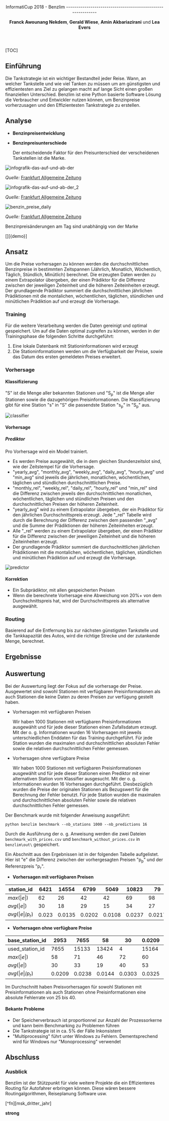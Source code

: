 <header>
InformatiCup 2018 - Benzlim
------------------------------------------------------------

**Franck Awounang Nekdem**,  **Gerald Wiese**,  **Amin Akbariazirani** und **Lea Evers**
</header>

<main>

[TOC]

## Einführung

Die Tankstrategie ist ein wichtiger Bestandteil jeder Reise. Wann, an welcher Tankstelle und wie viel Tanken zu müssen um am günstigsten und effizientesten ans Ziel zu gelangen macht auf lange Sicht einen großen finanziellen Unterschied.
Benzlim ist eine Python basierte Software Lösung die Verbraucher und Entwickler nutzen können, um Benzinpreise vorherzusagen und den Effizientesten Tankstrategie zu erstellen.

## Analyse

* **Benzinpreisentwicklung**

* **Benzinpreisunterschiede**

  Der entscheidende Faktor für den Preisunterschied der verscheidenen Tankstellen ist die Marke.

 ![infografik-das-auf-und-ab-der](images/infografik-das-auf-und-ab-der.jpg)

*Quelle:* [Frankfurt Allgemeine Zeitung][faz_preis_zyklen] 

![infografik-das-auf-und-ab-der_2](images/infografik-das-auf-und-ab-der_2.jpg)

*Quelle:* [Frankfurt Allgemeine Zeitung][faz_preis_zyklen]

![benzin_preise_daily](images/benzin_preise_daily.jpg)

*Quelle:* [Frankfurt Allgemeine Zeitung][adac_tankstellen_vergleich]

Benzinpreisänderungen am Tag sind unabhängig von der Marke

[][{demo}]

[blabla]: demo
[hello]: https://www.focus.de/auto/praxistipps/benzinpreise-guenstig-tanken-zur-richtigen-zeit-am-richtigen-ort_id_4902163.html

## Ansatz

Um die Preise vorhersagen zu können werden die durchschnittlichen Benzinpreise in bestimmten Zeitspannen (Jährlich, Monatlich, Wöchentlich, Täglich, Stündlich, Minütlich) berechnet. Die erzeugten Daten werden zu einem Extrapolator übergeben, der einen Prädiktor für die Differenz zwischen der jeweiligen Zeiteinheit und die höheren Zeiteinheiten erzeugt. Der grundlagende Prädiktor summiert die durchschnittlichen jährlichen Prädiktionen mit die montalichen, wöchentlichen, täglichen, stündlichen und minütlichen Prädiktion auf und erzeugt die Vorhersage.

### Training

Für die weitere Verarbeitung werden die Daten gereinigt und optimal gespeichert. Um auf die Daten optimal zugreifen zu können, werden in der Trainingsphase die folgenden Schritte durchgeführt: 
1. Eine lokale Datenbank mit Stationinformationen wird erzeugt
2. Die Stationinformationen werden um die Verfügbarkeit der Preise, sowie das Datum des ersten gemeldeten Preises erweitert.

### Vorhersage

#### Klassifizierung

"S" ist die Menge aller bekannten Stationen und "S<sub>p</sub>" ist die Menge aller Stationen sowie die dazugehörigen Preisinformationen.
Die Klassifizierung gibt für eine Station "s" in "S" die passendste Station "s<sub>p</sub>" in "S<sub>p</sub>" aus.

![classifier](images/classifier.png)

#### Vorhersage

##### Prediktor

Pro Vorhersage wird ein Model trainiert.

* Es werden Preise ausgewählt, die in dem gleichen Stundenzeitslot sind, wie der Zeitstempel für die Vorhersage.
* "yearly_avg", "monthly_avg", "weekly_avg", "daily_avg", "hourly_avg" und "min_avg" sind jeweils die jährlichen, monatlichen, wöchentlichen, täglichen und stündlichen durchschnittlichen Preise.
* "monthly_rel", "weekly_rel", "daily_rel", "hourly_rel" und "min_rel" sind die Differenz zwischen jeweils den durchschnittlichen monatlichen, wöchentlichen, täglichen und stündlichen Preisen und den durchschnittlichen Preisen der höheren Zeiteinheit.
* "yearly_avg" wird zu einem Extrapolator übergeben, der ein Prädiktor für den jährlichen Durchschnittspreis erzeugt. Jede "_rel" Tabelle wird durch die Berechnung der Differenz zwischen dem passenden "_avg" und die Summe der Prädiktionen der höheren Zeiteinheiten erzeugt.
* Alle "_rel" werden zu einem Extrapolator übergeben, der einen Prädiktor für die Differenz zwischen der jeweiligen Zeiteinheit und die höheren Zeiteinheiten erzeugt.
* Der grundlagende Prädiktor summiert die durchschnittlichen jährlichen Prädiktionen mit die montalichen, wöchentlichen, täglichen, stündlichen und minütlichen Prädiktion auf und erzeugt die Vorhersage.


![predictor](images/predictor.png)

#### Korrektion

* Ein Subprädiktor, mit allen gespeicherten Preisen
* Wenn die berechnete Vorhersage eine Abweichung von 20%+ von dem Durchschnittspreis hat, wird der Durchschnittspreis als alternative ausgewählt.

### Routing

Basierend auf die Entfernung bis zur nächsten günstigsten Tankstelle und die Tankkapazität des Autos, wird die richtige Strecke und der zutankende Menge, berechnet.

## Ergebnisse


## Auswertung

Bei der Auswertung liegt der Fokus auf die vorhersage der Preise.
Ausgewertet sind sowohl Stationen mit verfügbaren Preisinformationen als auch Stationen die keine Daten zu deren Preisen zur verfügung gestellt haben.

* Vorhersagen mit verfügbaren Preisen

  Wir haben 1000 Stationen mit verfügbaren Preisinformationen ausgewählt und für jede dieser Stationen einen Zufallsdatum erzeugt.
  Mit der o. g. Informationen wurden 16 Vorhersagen mit jeweils unterschiedlichen Enddaten für das Training durchgeführt. Für jede Station wurden die maximalen und durchschnittlichen absoluten Fehler sowie die relativen durchschnittlichen Fehler gemessen.

* Vorhersagen ohne verfügbare Preise

  Wir haben 1000 Stationen mit verfügbaren Preisinformationen ausgewählt und für jede dieser Stationen einen Prediktor mit einer alternativen Station vom Klassifier ausgesucht.
  Mit der o. g. Informationen wurden 16 Vorhersagen durchgeführt. Diesbezüglich wurden die Preise der originalen Stationen als Bezugswert für die Berechnung der Fehler benutzt. Für jede Station wurden die maximalen und durchschnittlichen absoluten Fehler sowie die relativen durchschnittlichen Fehler gemessen.


Der Benchmark wurde mit folgender Anweisung ausgeführt:

`python benzlim benchmark --nb_stations 1000 --nb_predictions 16`

Durch die Ausführung der o. g. Anweisung werden die zwei Dateien `benchmark_with_prices.csv` und `benchmark_without_prices.csv` in `benzlim\out\` gespeichert.

Ein Abschnitt aus den Ergebnissen ist in der folgenden Tabelle aufgelistet. Hier ist "e" die Differenz zwischen der vorhergesagten Preisen "p<sub>p</sub>" und der Referenzpreis "p<sub>r</sub>".

* **Vorhersagen mit verfügbaren Preisen**

| station_id       | 6421  | 14554  | 6799   | 5049   | 10823  | 79     | 3607   | 12682  | 2885   |
| ---------------- | ----- | ------ | ------ | ------ | ------ | ------ | ------ | ------ | ------ |
| $max(\|e\|)$     | 62    | 26     | 42     | 42     | 69     | 98     | 39     | 29     | 27     |
| $avg(\|e\|)$     | 30    | 18     | 29     | 15     | 34     | 27     | 24     | 20     | 20     |
| $avg(\|e\|/p_r)$ | 0.023 | 0.0135 | 0.0202 | 0.0108 | 0.0237 | 0.0217 | 0.0191 | 0.0151 | 0.0161 |

* **Vorhersagen ohne verfügbare Preise**

| base_station_id  | 2953   | 7655   | 58     | 30     | 0.0209 | 14018  | 15133 | 71     | 33     |
| :--------------- | ------ | ------ | ------ | ------ | ------ | ------ | ----- | ------ | ------ |
| used_station_id  | 7655   | 15133  | 13424  | 4      | 15164  | 14459  | 14184 | 14716  | 14184  |
| $max(\|e\|)$     | 58     | 71     | 46     | 72     | 60     | 39     | 43    | 37     | 45     |
| $avg(\|e\|)$     | 30     | 33     | 19     | 40     | 53     | 12     | 16    | 16     | 24     |
| $avg(\|e\|/p_r)$ | 0.0209 | 0.0238 | 0.0144 | 0.0303 | 0.0325 | 0.0082 | 0.012 | 0.0124 | 0.0178 |


Im Durchschnitt haben Preisvorhersagen für sowohl Stationen mit Preisinformationen als auch Stationen ohne Preisinformationen eine absolute Fehlerrate von 25 bis 40.

#### Bekante Probleme

* Der Speicherverbrauch ist proportionnel zur Anzahl der Prozessorkerne und kann beim Benchmarking zu Problemen führen
* Die Tankstrategie ist in ca. 5% der Fälle Inkonsistent
* "Multiprocessing" führt unter Windows zu Fehlern. Dementsprechend wird für Windows nur "Monoprocessing" verwendet

## Abschluss

### Ausblick

Benzlim ist der Stützpunkt für viele weitere Projekte die ein Effizienteres Routing für Autofahrer erbringen können. Diese wären bessere Routingalgorithmen, Reiseplanung Software usw.

</main>


[^fn][msk_dritter_jahr]

<strong>strong</strong>

<footer>

[adac_tankstellen_vergleich]: http://www.faz.net/aktuell/finanzen/meine-finanzen/geld-ausgeben/adac-tankstellenvergleich-shell-und-aral-am-teuersten-14404375.html	"Adac Tankstellengvergleich"
[focus_guenstig_tanken]: https://www.focus.de/auto/praxistipps/benzinpreise-guenstig-tanken-zur-richtigen-zeit-am-richtigen-ort_id_4902163.html	"Benzinpreise, guenstig tanken"
[faz_preis_zyklen]: http://www.faz.net/aktuell/finanzen/devisen-rohstoffe/beim-benzinpreis-bis-zu-30-cent-unterschied-am-tag-14869994.html	"Benzinpreis! Unterschiede am Tag"
[mtsk_dritte_jahr]: http://www.bundeskartellamt.de/SharedDocs/Publikation/DE/Berichte/Dritter_Jahresbericht_MTS-K.pdf	" Das 3. Jahr Markttransparenzstelle"
